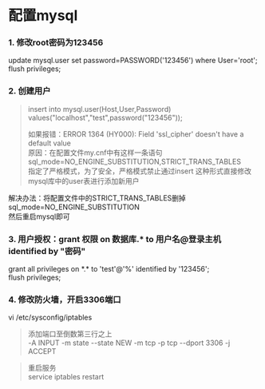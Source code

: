 # 配置mysql

### 1. 修改root密码为123456
>
update mysql.user set password=PASSWORD('123456') where User='root';	
flush privileges;

### 2. 创建用户
>insert into mysql.user(Host,User,Password) values("localhost","test",password("123456"));	
>
>如果报错：ERROR 1364 (HY000): Field 'ssl_cipher' doesn't have a default value	
原因：在配置文件my.cnf中有这样一条语句sql_mode=NO_ENGINE_SUBSTITUTION,STRICT_TRANS_TABLES	
指定了严格模式，为了安全，严格模式禁止通过insert 这种形式直接修改mysql库中的user表进行添加新用户

>
解决办法：将配置文件中的STRICT_TRANS_TABLES删掉	
sql_mode=NO_ENGINE_SUBSTITUTION		
然后重启mysql即可

### 3. 用户授权：grant 权限 on 数据库.* to 用户名@登录主机 identified by "密码"
>
grant all privileges on \*.* to 'test'@'%' identified by '123456';	
flush privileges;

### 4. 修改防火墙，开启3306端口
>
vi /etc/sysconfig/iptables	

>添加端口至倒数第三行之上	
-A INPUT -m state --state NEW -m tcp -p tcp --dport 3306 -j ACCEPT	

>重启服务	
service iptables restart 
